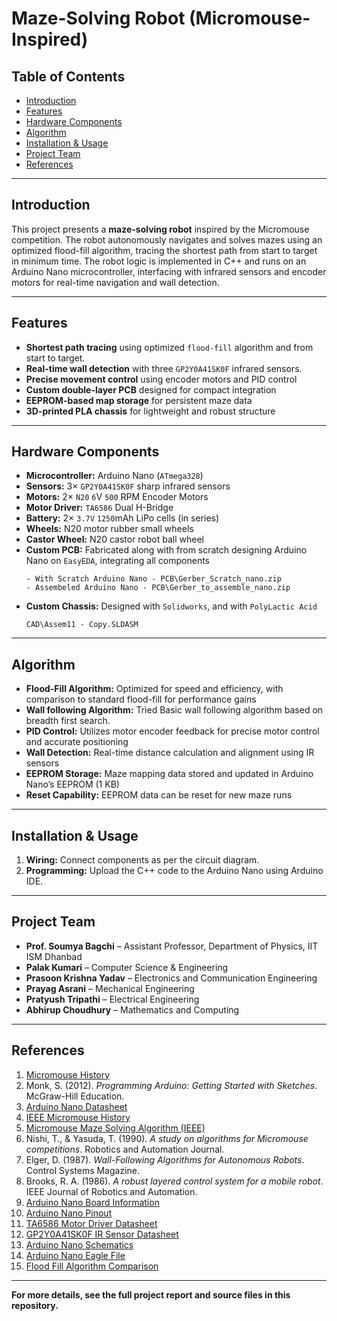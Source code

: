 # Maze-Solving Robot (Micromouse-Inspired)

## Table of Contents
- [Introduction](#introduction)
- [Features](#features)
- [Hardware Components](#hardware-components)
- [Algorithm](#algorithm)
- [Installation & Usage](#installation--usage)
- [Project Team](#project-team)
- [References](#references)

---

## Introduction

This project presents a **maze-solving robot** inspired by the Micromouse competition. The robot autonomously navigates and solves mazes using an optimized flood-fill algorithm, tracing the shortest path from start to target in minimum time. The robot logic is implemented in C++ and runs on an Arduino Nano microcontroller, interfacing with infrared sensors and encoder motors for real-time navigation and wall detection.

---

## Features

- **Shortest path tracing** using optimized `flood-fill` algorithm and from start to target.
- **Real-time wall detection** with three `GP2Y0A41SK0F` infrared sensors.
- **Precise movement control** using encoder motors and PID control
- **Custom double-layer PCB** designed for compact integration
- **EEPROM-based map storage** for persistent maze data
- **3D-printed PLA chassis** for lightweight and robust structure

---

## Hardware Components

- **Microcontroller:** Arduino Nano (`ATmega328`)
- **Sensors:** 3× `GP2Y0A41SK0F` sharp infrared sensors
- **Motors:** 2× `N20` `6`V `500` RPM Encoder Motors
- **Motor Driver:** `TA6586` Dual H-Bridge
- **Battery:** 2× `3.7V` `1250`mAh LiPo cells (in series)
- **Wheels:** N20 motor rubber small wheels
- **Castor Wheel:** N20 castor robot ball wheel
- **Custom PCB:** Fabricated along with from scratch designing Arduino Nano on `EasyEDA`, integrating all components
    ```
    - With Scratch Arduino Nano - PCB\Gerber_Scratch_nano.zip
    - Assembeled Arduino Nano - PCB\Gerber_to_assemble_nano.zip
    ```
- **Custom Chassis:** Designed with `Solidworks`, and with `PolyLactic Acid`
    ```
    CAD\Assem11 - Copy.SLDASM
    ```
 
 ---

## Algorithm

- **Flood-Fill Algorithm:** Optimized for speed and efficiency, with comparison to standard flood-fill for performance gains
- **Wall following Algorithm:** Tried Basic wall following algorithm based on breadth first search.
- **PID Control:** Utilizes motor encoder feedback for precise motor control and accurate positioning
- **Wall Detection:** Real-time distance calculation and alignment using IR sensors
- **EEPROM Storage:** Maze mapping data stored and updated in Arduino Nano’s EEPROM (1 KB)
- **Reset Capability:** EEPROM data can be reset for new maze runs


---

## Installation & Usage

1. **Wiring:** Connect components as per the circuit diagram.
4. **Programming:** Upload the C++ code to the Arduino Nano using Arduino IDE.

---

## Project Team

- **Prof. Soumya Bagchi** – Assistant Professor, Department of Physics, IIT ISM Dhanbad
- **Palak Kumari** – Computer Science & Engineering
- **Prasoon Krishna Yadav** – Electronics and Communication Engineering
- **Prayag Asrani** – Mechanical Engineering
- **Pratyush Tripathi** – Electrical Engineering
- **Abhirup Choudhury** – Mathematics and Computing


---

## References

1. [Micromouse History](https://micromouseonline.com/micromouse-book/history/)
2. Monk, S. (2012). *Programming Arduino: Getting Started with Sketches*. McGraw-Hill Education.
3. [Arduino Nano Datasheet](https://docs.arduino.cc/resources/datasheets/A000005-datasheet.pdf)
4. [IEEE Micromouse History](https://www.ieee.org/)
5. [Micromouse Maze Solving Algorithm (IEEE)](https://ieeexplore.ieee.org/document/5578409)
6. Nishi, T., & Yasuda, T. (1990). *A study on algorithms for Micromouse competitions*. Robotics and Automation Journal.
7. Elger, D. (1987). *Wall-Following Algorithms for Autonomous Robots*. Control Systems Magazine.
8. Brooks, R. A. (1986). *A robust layered control system for a mobile robot*. IEEE Journal of Robotics and Automation.
9. [Arduino Nano Board Information](https://content.arduino.cc/assets/arduino_nano_size.pdf)
10. [Arduino Nano Pinout](https://docs.arduino.cc/resources/pinouts/A000005-full-pinout.pdf)
11. [TA6586 Motor Driver Datasheet](https://www.micros.com.pl/mediaserver/UITA6586_0001.pdf)
12. [GP2Y0A41SK0F IR Sensor Datasheet](https://global.sharp/products/device/lineup/data/pdf/datasheet/gp2y0a41sk_e.pdf)
13. [Arduino Nano Schematics](https://content.arduino.cc/assets/NanoV3.3_sch.pdf)
14. [Arduino Nano Eagle File](https://content.arduino.cc/assets/Nano-reference.zip)
15. [Flood Fill Algorithm Comparison](https://marsuniversity.github.io/ece387/FloodFill.pdf)

---

**For more details, see the full project report and source files in this repository.**
